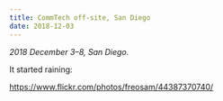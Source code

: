 ```yaml
---
title: CommTech off-site, San Diego
date: 2018-12-03
---
```


*2018 December 3–8, San Diego.*

It started raining:

https://www.flickr.com/photos/freosam/44387370740/
